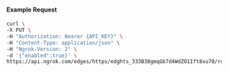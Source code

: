 <!-- Code generated for API Clients. DO NOT EDIT. -->

#### Example Request

```bash
curl \
-X PUT \
-H "Authorization: Bearer {API_KEY}" \
-H "Content-Type: application/json" \
-H "Ngrok-Version: 2" \
-d '{"enabled":true}' \
https://api.ngrok.com/edges/https/edghts_333B38gmqGb7d4WdZO1Ift8xu70/routes/edghtsrt_333B3DiQ8dUv6yPPyrBubEpxnxU/compression
```
